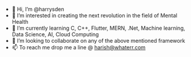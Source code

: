 - 👋 Hi, I’m @harrysden
- 👀 I’m interested in creating the next revolution in the field of Mental Health
- 🌱 I’m currently learning C, C++, Flutter, MERN, .Net, Machine learning, Data Science, AI, Cloud Computing
- 💞️ I’m looking to collaborate on any of the above mentioned framework
- 📫 To reach me drop me a line @ harish@whaterr.com

<!---
Hey you, thank you! Yes Thank you for being awesome and going through my Readme file!

About my Work and Organizations:

Placements @Brototype
Founder: Compassionate Clowns 🤹♥️
CEO & Co-founder: www.whaterr.com (mental health organization) 👂🤗

Book Co-Author: Coffee Table Buddha 📗(Search in Amazon)

What do i do? 🤔

Therapeutic Clown🤹 (There is a Tedx talk about it)
Counseling Psychologist (15k hours of counselling done)✨
Life Coach 🤠
Storyteller 👳
Community Curator 🤩
NLP Coach🤗
Facilitator🗣️
INFJ 😎
PRIDE community ally 🌈 
Voice Artist 🎙

<If you are willing to teach me anything new in programming, I am willing to barter my skills for yours>

Achievements 🤓

People's Love
Great Friends
Unlimited children's blessings
100+Grand Parent's love
I speak 9️⃣ Languages 💫
Guinness Book of World Records holder 💥
2x Tedx Speaker 🎤
2x Co-Author

Love being this: 💚

Eternal Student of life ⭐
Foodie 🌮
Traveller 🚣
Listener 💓
Inner peace ☮️
Writing 📝
Philosopher ☯️
Lover 💖
Entrepreneur 💫
Paranormal Enthusiast ❤️‍🔥
--->
